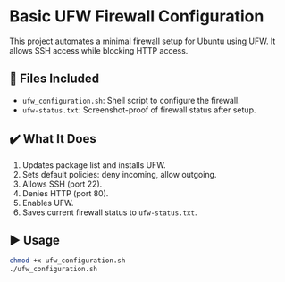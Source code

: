 # Basic UFW Firewall Configuration

This project automates a minimal firewall setup for Ubuntu using UFW. It allows SSH access while blocking HTTP access.

## 🧰 Files Included

- `ufw_configuration.sh`: Shell script to configure the firewall.
- `ufw-status.txt`: Screenshot-proof of firewall status after setup.

## ✔️ What It Does

1. Updates package list and installs UFW.
2. Sets default policies: deny incoming, allow outgoing.
3. Allows SSH (port 22).
4. Denies HTTP (port 80).
5. Enables UFW.
6. Saves current firewall status to `ufw-status.txt`.

## ▶️ Usage

```bash
chmod +x ufw_configuration.sh
./ufw_configuration.sh
